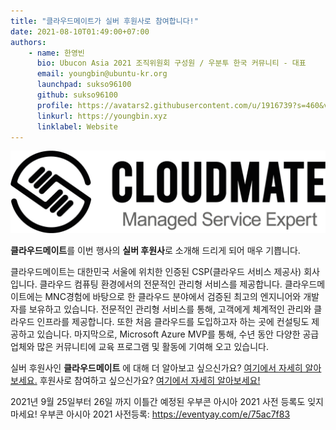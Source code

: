 ```yaml
---
title: "클라우드메이트가 실버 후원사로 참여합니다!"
date: 2021-08-10T01:49:00+07:00
authors:
    - name: 한영빈
      bio: Ubucon Asia 2021 조직위원회 구성원 / 우분투 한국 커뮤니티 - 대표
      email: youngbin@ubuntu-kr.org
      launchpad: sukso96100
      github: sukso96100
      profile: https://avatars2.githubusercontent.com/u/1916739?s=460&v=4
      linkurl: https://youngbin.xyz
      linklabel: Website
---
```


![Logo of Cloudmate](logo.png)

**클라우드메이트**를 이번 행사의 **실버 후원사**로 소개해 드리게 되어 매우 기쁩니다.

클라우드메이트는 대한민국 서울에 위치한 인증된 CSP(클라우드 서비스 제공사) 회사입니다. 클라우드 컴퓨팅 환경에서의 전문적인 관리형 서비스를 제공합니다. 클라우드메이트에는 MNC경험에 바탕으로 한 클라우드 분야에서 검증된 최고의 엔지니어와 개발자를 보유하고 있습니다.
전문적인 관리형 서비스를 통해, 고객에게 체계적인 관리와 클라우드 인프라를 제공합니다. 또한 처음 클라우드를 도입하고자 하는 곳에 컨설팅도 제공하고 있습니다.
마지막으로, Microsoft Azure MVP를 통해, 수년 동안 다양한 공급업체와 많은 커뮤니티에 교육 프로그램 및 활동에 기여해 오고 있습니다.

실버 후원사인 **클라우드메이트** 에 대해 더 알아보고 싶으신가요? [여기에서 자세히 알아보세요.](../../sponsors/cloudmate/)
후원사로 참여하고 싶으신가요? [여기에서 자세히 알아보세요!](../../sponsors/become-a-sponsor/)

2021년 9월 25일부터 26일 까지 이틀간 예정된 우부콘 아시아 2021 사전 등록도 잊지 마세요! 
우부콘 아시아 2021 사전등록: https://eventyay.com/e/75ac7f83